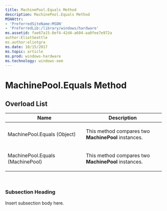 ```yaml
---
title: MachinePool.Equals Method
description: MachinePool.Equals Method
MSHAttr:
- 'PreferredSiteName:MSDN'
- 'PreferredLib:/library/windows/hardware'
ms.assetid: fae67a15-8ef4-42d4-a604-aa8fee7e972a
author:EliotSeattle
ms.author:eliotgra
ms.date: 10/15/2017
ms.topic: article
ms.prod: windows-hardware
ms.technology: windows-oem
---
```


# MachinePool.Equals Method


## <span id="Overload_List"></span><span id="overload_list"></span><span id="OVERLOAD_LIST"></span>Overload List


<table>
<colgroup>
<col width="50%" />
<col width="50%" />
</colgroup>
<thead>
<tr class="header">
<th>Name</th>
<th>Description</th>
</tr>
</thead>
<tbody>
<tr class="odd">
<td><p>MachinePool.Equals (Object)</p></td>
<td><p>This method compares two <strong>MachinePool</strong> instances.</p></td>
</tr>
<tr class="even">
<td><p>MachinePool.Equals (MachinePool)</p></td>
<td><p>This method compares two <strong>MachinePool</strong> instances.</p></td>
</tr>
</tbody>
</table>

 

### <span id="Subsection_Heading"></span><span id="subsection_heading"></span><span id="SUBSECTION_HEADING"></span>Subsection Heading

Insert subsection body here.

 

 






